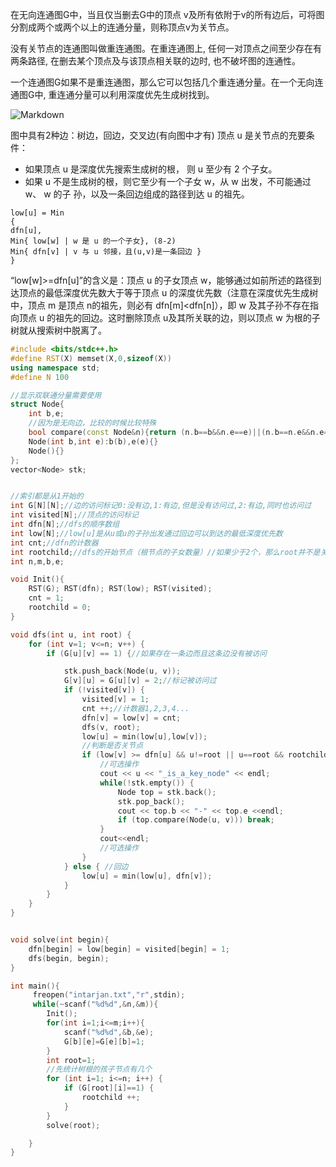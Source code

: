 
在无向连通图G中，当且仅当删去G中的顶点 v及所有依附于v的所有边后，可将图分割成两个或两个以上的连通分量，则称顶点v为关节点。

 没有关节点的连通图叫做重连通图。在重连通图上, 任何一对顶点之间至少存在有两条路径, 在删去某个顶点及与该顶点相关联的边时, 也不破坏图的连通性。

一个连通图G如果不是重连通图，那么它可以包括几个重连通分量。在一个无向连通图G中, 重连通分量可以利用深度优先生成树找到。



![Markdown](http://i2.buimg.com/1949/5c8f86591f918a6c.png)



图中具有2种边：树边，回边，交叉边(有向图中才有)
顶点 u 是关节点的充要条件：

- 如果顶点 u 是深度优先搜索生成树的根， 则 u 至少有 2 个子女。
- 如果 u 不是生成树的根，则它至少有一个子女 w，从 w 出发，不可能通过 w、 w 的子
孙，以及一条回边组成的路径到达 u 的祖先。

```
low[u] = Min
{
dfn[u],
Min{ low[w] | w 是 u 的一个子女}, (8-2)
Min{ dfn[v] | v 与 u 邻接，且(u,v)是一条回边 }
}
```

“low[w]>=dfn[u]”的含义是：顶点 u 的子女顶点 w，能够通过如前所述的路径到达顶点的最低深度优先数大于等于顶点 u 的深度优先数（注意在深度优先生成树中，顶点 m 是顶点 n的祖先，则必有 dfn[m]<dfn[n]），即 w 及其子孙不存在指向顶点 u 的祖先的回边。这时删除顶点 u及其所关联的边，则以顶点 w 为根的子树就从搜索树中脱离了。


```C++
#include <bits/stdc++.h>
#define RST(X) memset(X,0,sizeof(X))
using namespace std;
#define N 100

//显示双联通分量需要使用
struct Node{
    int b,e;
    //因为是无向边，比较的时候比较特殊
    bool compare(const Node&n){return (n.b==b&&n.e==e)||(n.b==n.e&&n.e==n.b);}
    Node(int b,int e):b(b),e(e){}
    Node(){}
};
vector<Node> stk;


//索引都是从1开始的
int G[N][N];//边的访问标记0:没有边,1:有边,但是没有访问过,2:有边,同时也访问过
int visited[N];//顶点的访问标记
int dfn[N];//dfs的顺序数组
int low[N];//low[u]是从u或u的子孙出发通过回边可以到达的最低深度优先数
int cnt;//dfn的计数器
int rootchild;//dfs的开始节点（根节点的子女数量）//如果少于2个，那么root并不是关键节点
int n,m,b,e;

void Init(){
    RST(G); RST(dfn); RST(low); RST(visited);
    cnt = 1;
    rootchild = 0;
}

void dfs(int u, int root) {
    for (int v=1; v<=n; v++) {
        if (G[u][v] == 1) {//如果存在一条边而且这条边没有被访问

            stk.push_back(Node(u, v));
            G[v][u] = G[u][v] = 2;//标记被访问过
            if (!visited[v]) {
                visited[v] = 1;
                cnt ++;//计数器1,2,3,4...
                dfn[v] = low[v] = cnt;
                dfs(v, root);
                low[u] = min(low[u],low[v]);
                //判断是否关节点
                if (low[v] >= dfn[u] && u!=root || u==root && rootchild > 1) {
                    //可选操作
                    cout << u << "_is_a_key_node" << endl;
                    while(!stk.empty()) {
                        Node top = stk.back();
                        stk.pop_back();
                        cout << top.b << "-" << top.e <<endl;
                        if (top.compare(Node(u, v))) break;
                    }
                    cout<<endl;
                    //可选操作
                }
            } else { //回边
                low[u] = min(low[u], dfn[v]);
            }
        }
    }
}


void solve(int begin){
    dfn[begin] = low[begin] = visited[begin] = 1;
    dfs(begin, begin);
}

int main(){
     freopen("intarjan.txt","r",stdin);
     while(~scanf("%d%d",&n,&m)){
        Init();
        for(int i=1;i<=m;i++){
            scanf("%d%d",&b,&e);
            G[b][e]=G[e][b]=1;
        }
        int root=1;
        //先统计树根的孩子节点有几个
        for (int i=1; i<=n; i++) {
            if (G[root][i]==1) {
                rootchild ++;
            }
        }
        solve(root);

    }
}

```